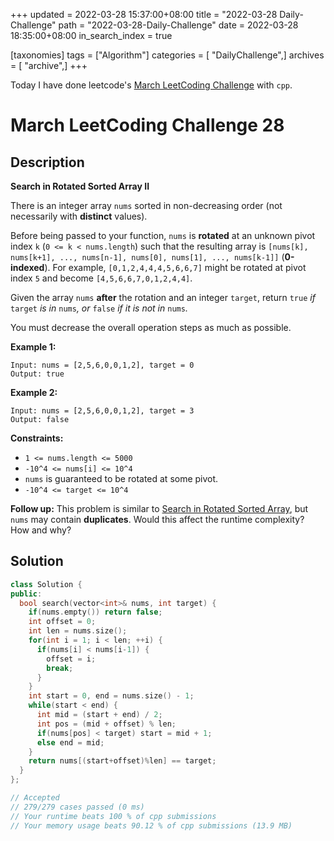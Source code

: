 +++
updated = 2022-03-28 15:37:00+08:00
title = "2022-03-28 Daily-Challenge"
path = "2022-03-28-Daily-Challenge"
date = 2022-03-28 18:35:00+08:00
in_search_index = true

[taxonomies]
tags = ["Algorithm"]
categories = [ "DailyChallenge",]
archives = [ "archive",]
+++

Today I have done leetcode's [March LeetCoding Challenge](https://leetcode.com/problems/search-in-rotated-sorted-array-ii/) with `cpp`.

<!-- more -->

# March LeetCoding Challenge 28

## Description

**Search in Rotated Sorted Array II**

There is an integer array `nums` sorted in non-decreasing order (not necessarily with **distinct** values).

Before being passed to your function, `nums` is **rotated** at an unknown pivot index `k` (`0 <= k < nums.length`) such that the resulting array is `[nums[k], nums[k+1], ..., nums[n-1], nums[0], nums[1], ..., nums[k-1]]` (**0-indexed**). For example, `[0,1,2,4,4,4,5,6,6,7]` might be rotated at pivot index `5` and become `[4,5,6,6,7,0,1,2,4,4]`.

Given the array `nums` **after** the rotation and an integer `target`, return `true` *if* `target` *is in* `nums`*, or* `false` *if it is not in* `nums`*.*

You must decrease the overall operation steps as much as possible.

 

**Example 1:**

```
Input: nums = [2,5,6,0,0,1,2], target = 0
Output: true
```

**Example 2:**

```
Input: nums = [2,5,6,0,0,1,2], target = 3
Output: false
```

 

**Constraints:**

- `1 <= nums.length <= 5000`
- `-10^4 <= nums[i] <= 10^4`
- `nums` is guaranteed to be rotated at some pivot.
- `-10^4 <= target <= 10^4`

 

**Follow up:** This problem is similar to [Search in Rotated Sorted Array](https://leetcode.com/problems/search-in-rotated-sorted-array/description/), but `nums` may contain **duplicates**. Would this affect the runtime complexity? How and why?

## Solution

``` cpp
class Solution {
public:
  bool search(vector<int>& nums, int target) {
    if(nums.empty()) return false;
    int offset = 0;
    int len = nums.size();
    for(int i = 1; i < len; ++i) {
      if(nums[i] < nums[i-1]) {
        offset = i;
        break;
      }
    }
    int start = 0, end = nums.size() - 1;
    while(start < end) {
      int mid = (start + end) / 2;
      int pos = (mid + offset) % len;
      if(nums[pos] < target) start = mid + 1;
      else end = mid;
    }
    return nums[(start+offset)%len] == target;
  }
};

// Accepted
// 279/279 cases passed (0 ms)
// Your runtime beats 100 % of cpp submissions
// Your memory usage beats 90.12 % of cpp submissions (13.9 MB)
```
